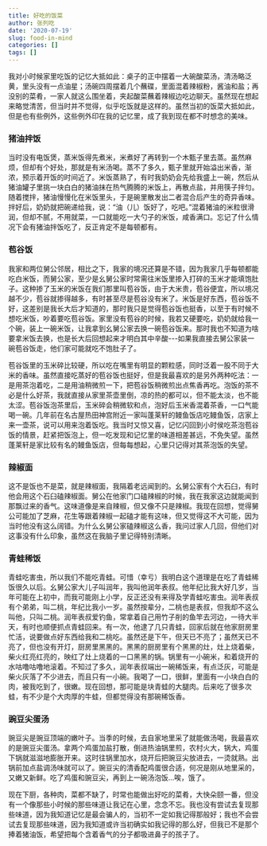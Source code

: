 ```yaml
---
title: 好吃的饭菜
author: 张列吃
date: '2020-07-19'
slug: food-in-mind
categories: []
tags: []
---
```

我对小时候家里吃饭的记忆大抵如此：桌子的正中摆着一大碗酸菜汤，清汤略泛黄，里头没有一点油星；汤碗四周摆着几个蘸碟，里面混着辣椒粉，酱油和盐；再没别的菜肴，一家人就这么围坐着，夹起酸菜蘸着辣椒边吃边聊天。虽然现在想起来略觉清苦，但当时并不觉得，似乎吃饭就是这样的。虽然当初的饭菜大抵如此，但是也有些例外，这些例外印在我的记忆里，成了我到现在都不时想念的美味。

### 猪油拌饭

当时没有电饭煲，蒸米饭得先煮米，米煮好了再转到一个木甄子里去蒸。虽然麻烦，但却有个好处，那就是有米汤喝。蒸不了多久，甄子里就开始溢出米香，渐浓，预示着开饭的时间近了。米饭蒸熟了，有时我奶奶会先给我盛上一碗，然后从猪油罐子里挑一块白白的猪油抹在热气腾腾的米饭上，再散点盐，并用筷子拌匀。随着搅拌，猪油慢慢化在米饭里头，于是碗里散发出二者混合后产生的奇异香味。拌好后，奶奶就把碗递给我，说：“油（儿）饭好了，吃吧。”混着猪油的米粒很滑润，但却不腻，不用就菜，一口就能吃一大勺子的米饭，咸香满口。忘记了什么情况下会有猪油拌饭吃了，反正肯定不是每顿都有。

### 苞谷饭

我家和两位舅公邻居，相比之下，我家的境况还算是不错，因为我家几乎每顿都能吃白米饭，而舅公家，至少是幺舅公家时常需往米饭里掺入打碎的玉米才能填饱肚子。这种掺了玉米的米饭在我们那里叫苞谷饭，由于大米贵，苞谷便宜，所以境况越不少，苞谷就掺得越多，有时甚至尽是苞谷没有米了。米饭是好东西，苞谷饭不好，这差别是我长大后才知道的，那时我只是觉得苞谷饭也挺香，以至于有时候不想吃米饭，吵着要吃苞谷饭。家里没有苞谷的时候，我若又硬要吃，奶奶就给我一个碗，装上一碗米饭，让我拿到幺舅公家去换一碗苞谷饭来。那时我也不知道为啥要拿米饭去换，也是长大后回想起来才明白其中辛酸---如果我直接去舅公家装一碗苞谷饭走，他们家可能就吃不饱肚子了。    

苞谷饭里的玉米碎比较硬，所以吃在嘴里有明显的颗粒感，同时泛着一股不同于大米的香味。虽然直接吃蒸好的苞谷饭也挺好，但是我最喜欢的是另外两种吃法：一是用茶泡着吃，二是用油稍微煎一下，把苞谷饭稍微煎出点焦香再吃。泡饭的茶不必是什么好茶，我就直接从家里茶壶里倒，凉的热的都可以，但不能太淡，也不能太涩。苞谷饭泡茶里后，玉米碎会稍微软和点，泡好后玉米香混着茶香，一口气能喝一碗。几年前在名古屋热田神宫附近一家叫蓬莱轩的鳗鱼饭店吃鳗鱼饭，店家上来一壶茶，说可以用来泡着饭吃。我当时又惊又喜，记忆闪回到小时侯吃茶泡苞谷饭的情景，赶紧把饭泡上，但一吃发现和记忆里的味道相差甚远，不免失望。虽然蓬莱轩是家比较有名的鳗鱼饭店，但每每想起，心里只记得对其茶泡饭的失望。   

### 辣椒面

这不是饭也不是菜，就是辣椒面，我隔着老远闻到的。幺舅公家有个大石臼，有时他会用这个石臼磕辣椒面。舅公在他家门口磕辣椒的时候，我在我家这边就能闻到那飘过来的香气。这味道像是来自辣椒，但又像不只是辣椒。我现在回想，觉得舅公可能加了芝麻，花生等跟着辣椒一起磕才能有这味，但又觉得这不大可能，因为当时他没有这么阔错。为什么幺舅公家磕辣椒这么香，我问过家人几回，但他们对这事没有什么印象，虽然这在我脑子里记得特别清晰。 

### 青蛙稀饭

青蛙吃害虫，所以我们不能吃青蛙。可惜（幸亏）我明白这个道理是在吃了青蛙稀饭很久以后。幺舅公家大儿子叫润年，我叫他润年表叔。他年纪比我大好几岁，当年可能在上初中，而我可能刚上小学，反正还没有来得及学青蛙吃害虫。润年表叔有个弟弟，叫二桃，年纪比我小一岁。虽然按辈分，二桃也是表叔，但我却不这么叫他，只叫二桃。润年表叔爱钓鱼，常拿着自己用竹子削的鱼竿去河边，一待大半天，有时也顺便抓点青蛙回来。有一次，他逮了几只青蛙，回家后就在他家厨房里忙活，说要做点好东西给我和二桃吃。虽然还是下午，但天已不亮了；虽然天已不亮了，但也没有开灯，厨房里黑黑的。黑黑的厨房里有个黑黑的灶，灶上烧着柴，柴火红亮红亮的，映红了灶上烧着的一口黑黑的锅。锅里有一小碗米，和着烧开的水咕噜咕噜地滚着。不知过了多久，润年表叔端出一碗稀饭来，有点泛灰，可能是柴火灰落了不少进去，而且只有一小碗。我喝了一口，很鲜，里面有一小块白白的肉，被我吃到了，很嫩。现在回想，那可能是块青蛙的大腿肉。后来吃了很多次蛙，有不少是个大肉厚的牛蛙，但都觉得没有那碗稀饭香。   

### 豌豆尖蛋汤

豌豆尖是豌豆顶端的嫩叶子。当季的时候，去自家地里采了就能做汤喝，我最喜欢的是豌豆尖蛋汤。拿两个鸡蛋加盐打散，倒进热油锅里煎，农村火大，锅大，鸡蛋下锅就滋滋地膨胀开来。这时往锅里加水，烧开后把豌豆尖放进去，一烫就熟。出锅前加点盐调汤味就可以了。豌豆尖的清香配鸡蛋很合适，何况是刚从地里采的，又嫩又新鲜。吃了鸡蛋和豌豆尖，再到上一碗汤泡饭...唉，饿了。     

现在下厨，各种肉，菜都不缺了，时常也能做出好吃的菜肴，大快朵颐一番，但没有一个像那些小时候的那些味道让我记在心里，念念不忘。我也没有尝试去复现那些味道，因为我知道记忆是最会骗人的，当初不一定如我记得那般好；我也不会尝试去复现那些味道，因为我知道或许当初确实如我记得的那么好，但我已不是那个捧着猪油饭，希望把每个含着香气的分子都吸进鼻子的孩子了。










